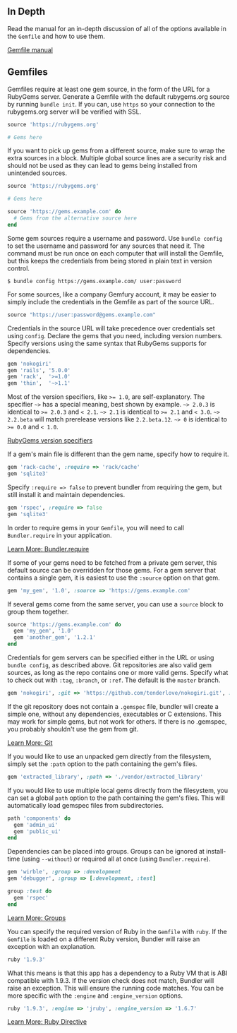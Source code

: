 ## In Depth

Read the manual for an in-depth discussion of all of the options available in the
`Gemfile` and how to use them.

<a href="/man/gemfile.5.html" class="btn btn-primary">Gemfile manual</a>

## Gemfiles

Gemfiles require at least one gem source, in the form of the URL for a RubyGems server.
Generate a Gemfile with the default rubygems.org source by running `bundle init`.
If you can, use `https` so your connection to the rubygems.org server will be verified with SSL.

~~~ruby
source 'https://rubygems.org'

# Gems here
~~~

If you want to pick up gems from a different source, make sure to wrap the extra sources in a block.
Multiple global source lines are a security risk and should not be used as they can lead to gems being installed from unintended sources.

~~~ruby
source 'https://rubygems.org'

# Gems here

source 'https://gems.example.com' do
  # Gems from the alternative source here
end
~~~

Some gem sources require a username and password. Use
`bundle config` to set the username and password for any
sources that need it. The command must be run once on each computer that
will install the Gemfile, but this keeps the credentials from being stored
in plain text in version control.

~~~
$ bundle config https://gems.example.com/ user:password
~~~

For some sources, like a company Gemfury account, it may be easier to
simply include the credentials in the Gemfile as part of the source URL.

~~~ruby
source "https://user:password@gems.example.com"
~~~

Credentials in the source URL will take precedence over credentials set
using `config`.
Declare the gems that you need, including version numbers. Specify versions using the same
syntax that RubyGems supports for dependencies.

~~~ruby
gem 'nokogiri'
gem 'rails', '5.0.0'
gem 'rack',  '>=1.0'
gem 'thin',  '~>1.1'
~~~

Most of the version specifiers, like `>= 1.0`, are self-explanatory.
The specifier `~>` has a special meaning, best shown by example.
`~> 2.0.3` is identical to `>= 2.0.3` and `< 2.1`.
`~> 2.1` is identical to `>= 2.1` and `< 3.0`.
`~> 2.2.beta` will match prerelease versions like `2.2.beta.12`.
`~> 0` is identical to `>= 0.0` and `< 1.0`.

<a href="https://guides.rubygems.org/patterns/#pessimistic-version-constraint" class="btn btn-primary">RubyGems version specifiers</a>

If a gem's main file is different than the gem name, specify how to require it.

~~~ruby
gem 'rack-cache', :require => 'rack/cache'
gem 'sqlite3'
~~~

Specify `:require => false` to prevent bundler from requiring the gem, but still install it and maintain dependencies.

~~~ruby
gem 'rspec', :require => false
gem 'sqlite3'
~~~

In order to require gems in your `Gemfile`, you will need to call
`Bundler.require` in your application.

<a href="./groups.html" class="btn btn-primary">Learn More: Bundler.require</a>

If some of your gems need to be fetched from a private gem server, this default source can be overridden for those gems.
For a gem server that contains a single gem, it is easiest to use the `:source` option on that gem.

~~~ruby
gem 'my_gem', '1.0', :source => 'https://gems.example.com'
~~~

If several gems come from the same server, you can use a `source` block to group them together.

~~~ruby
source 'https://gems.example.com' do
  gem 'my_gem', '1.0'
  gem 'another_gem', '1.2.1'
end
~~~

Credentials for gem servers can be specified either in the URL or using
`bundle config`, as described above.
Git repositories are also valid gem sources, as long as the repo contains one or
more valid gems. Specify what to check out with `:tag`,
`:branch`, or `:ref`. The default is the `master` branch.

~~~ruby
gem 'nokogiri', :git => 'https://github.com/tenderlove/nokogiri.git', :branch => '1.4'
~~~

If the git repository does not contain a `.gemspec` file, bundler
will create a simple one, without any dependencies, executables or C extensions.
This may work for simple gems, but not work for others. If there is no .gemspec,
you probably shouldn't use the gem from git.

<a href="./git.html" class="btn btn-primary">Learn More: Git</a>

If you would like to use an unpacked gem directly from the filesystem, simply set the `:path` option to the path containing the gem's files.

~~~ruby
gem 'extracted_library', :path => './vendor/extracted_library'
~~~

If you would like to use multiple local gems directly from the filesystem, you can set a global `path` option to the path containing the gem's files.
This will automatically load gemspec files from subdirectories.

~~~ruby
path 'components' do
  gem 'admin_ui'
  gem 'public_ui'
end
~~~

Dependencies can be placed into groups. Groups can be ignored at install-time (using `--without`) or required all at once (using `Bundler.require`).

~~~ruby
gem 'wirble', :group => :development
gem 'debugger', :group => [:development, :test]

group :test do
  gem 'rspec'
end
~~~

<a href="./groups.html" class="btn btn-primary">Learn More: Groups</a>

You can specify the required version of Ruby in the `Gemfile` with `ruby`.
If the `Gemfile` is loaded on a different Ruby version, Bundler will raise an exception with an explanation.

~~~ruby
ruby '1.9.3'
~~~

What this means is that this app has a dependency to a Ruby VM that is ABI compatible with 1.9.3.
If the version check does not match, Bundler will raise an exception. This will ensure the running code matches.
You can be more specific with the `:engine` and `:engine_version` options.

~~~ruby
ruby '1.9.3', :engine => 'jruby', :engine_version => '1.6.7'
~~~

<a href="./gemfile_ruby.html" class="btn btn-primary">Learn More: Ruby Directive</a>
